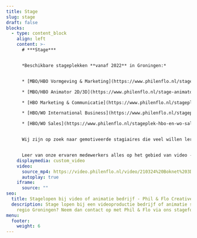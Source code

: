 ```yaml
---
title: Stage
slug: stage
draft: false
blocks:
  - type: content_block
    align: left
    content: >-
      # ***Stage***


      *Beschikbare stageplekken **vanaf 2022** in Groningen:*


      * [MBO/HBO Vormgeving & Marketing](https://www.philenflo.nl/stageplek-mbo-en-hbo-vormgeving-en-marketing-groningen/) (fulltime)

      * [MBO/HBO Animator 2D/3D](https://www.philenflo.nl/stage-animator-2d-3d-groningen/) (fulltime)

      * [HBO Marketing & Communicatie](https://www.philenflo.nl/stageplek-hbo-marketing-communicatie/) (fulltime)

      * [HBO/WO International Business](https://www.philenflo.nl/stageplek-hbo-en-wo-international-business-groningen/) (fulltime)

      * [HBO/WO Sales](https://www.philenflo.nl/stageplek-hbo-en-wo-sales-groningen/) (fulltime)


      Wij zijn op zoek naar gemotiveerde stagiaires die veel willen leren op het gebied van [video](https://www.philenflo.nl/oplossingen/video-laten-maken/), [animatie](https://www.philenflo.nl/oplossingen/animatie-laten-maken/) en marketing.


      Leer van onze ervaren medewerkers alles op het gebied van video -en animatiefilms en de marketingdoelen die we stellen aan onze films. Phil & Flo heeft per periode rond de 20-30 stage aanvragen, wij nodigen alleen de toppers uit op gesprek die écht kiezen voor dit prachtige vak. Zorg er dus voor dat je portfolio op orde is en dat je motivatie ons overtuigt om je voor een gesprek uit te nodigen.
    displaymedia: custom_video
    video:
      source_mp4: https://video.philenflo.nl/video/210324%20Boknet%203D%20animatie%20-%20Phil%20en%20Flo%20creative%20studio.mp4
      autoplay: true
    iframe:
      source: ""
seo:
  title: Stagelopen bij video of animatie bedrijf - Phil & Flo Creative studio
  description: Stage lopen bij een videoproductie bedrijf of animatie studio in de
    regio Groningen? Neem dan contact op met Phil & Flo via ons stageformulier!
menu:
  footer:
    weight: 6
---
```

